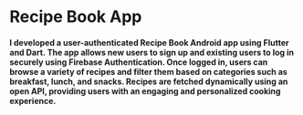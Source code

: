# Recipe Book App

#### I developed a user-authenticated Recipe Book Android app using Flutter and Dart. The app allows new users to sign up and existing users to log in securely using Firebase Authentication. Once logged in, users can browse a variety of recipes and filter them based on categories such as breakfast, lunch, and snacks. Recipes are fetched dynamically using an open API, providing users with an engaging and personalized cooking experience.



